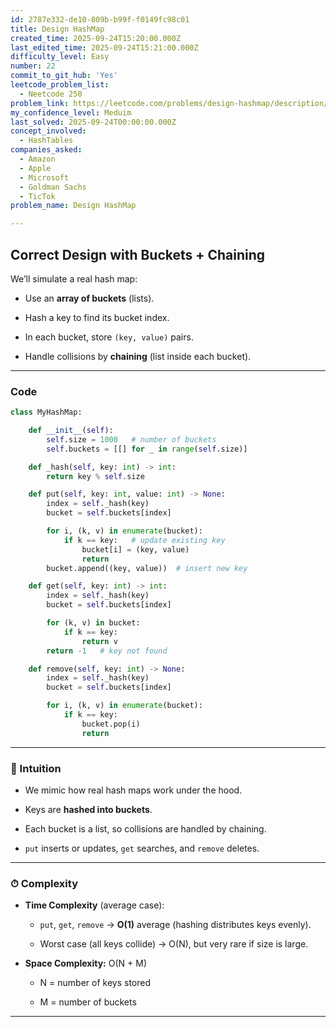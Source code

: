 ```yaml
---
id: 2787e332-de10-809b-b99f-f0149fc98c01
title: Design HashMap
created_time: 2025-09-24T15:20:00.000Z
last_edited_time: 2025-09-24T15:21:00.000Z
difficulty_level: Easy
number: 22
commit_to_git_hub: 'Yes'
leetcode_problem_list:
  - Neetcode 250
problem_link: https://leetcode.com/problems/design-hashmap/description/
my_confidence_level: Meduim
last_solved: 2025-09-24T00:00:00.000Z
concept_involved:
  - HashTables
companies_asked:
  - Amazon
  - Apple
  - Microsoft
  - Goldman Sachs
  - TicTok
problem_name: Design HashMap

---
```


## Correct Design with Buckets + Chaining

We’ll simulate a real hash map:

*   Use an **array of buckets** (lists).

*   Hash a key to find its bucket index.

*   In each bucket, store `(key, value)` pairs.

*   Handle collisions by **chaining** (list inside each bucket).

***

### Code

```python
class MyHashMap:

    def __init__(self):
        self.size = 1000   # number of buckets
        self.buckets = [[] for _ in range(self.size)]

    def _hash(self, key: int) -> int:
        return key % self.size

    def put(self, key: int, value: int) -> None:
        index = self._hash(key)
        bucket = self.buckets[index]

        for i, (k, v) in enumerate(bucket):
            if k == key:   # update existing key
                bucket[i] = (key, value)
                return
        bucket.append((key, value))  # insert new key

    def get(self, key: int) -> int:
        index = self._hash(key)
        bucket = self.buckets[index]

        for (k, v) in bucket:
            if k == key:
                return v
        return -1   # key not found

    def remove(self, key: int) -> None:
        index = self._hash(key)
        bucket = self.buckets[index]

        for i, (k, v) in enumerate(bucket):
            if k == key:
                bucket.pop(i)
                return


```

***

### 🧩 Intuition

*   We mimic how real hash maps work under the hood.

*   Keys are **hashed into buckets**.

*   Each bucket is a list, so collisions are handled by chaining.

*   `put` inserts or updates, `get` searches, and `remove` deletes.

***

### ⏱ Complexity

*   **Time Complexity** (average case):

    *   `put`, `get`, `remove` → **O(1)** average (hashing distributes keys evenly).

    *   Worst case (all keys collide) → O(N), but very rare if size is large.

*   **Space Complexity:** O(N + M)

    *   N = number of keys stored

    *   M = number of buckets

***

